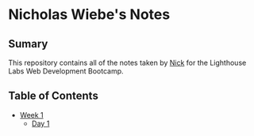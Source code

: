 # Nicholas Wiebe's Notes

## Sumary

 This repository contains all of the notes taken by [Nick](https://github.com/nicholasrwx) for the Lighthouse Labs Web Development Bootcamp.

## Table of Contents

* [Week 1](/Week_1)
  * [Day 1](/Week_1/Day_1)
  
